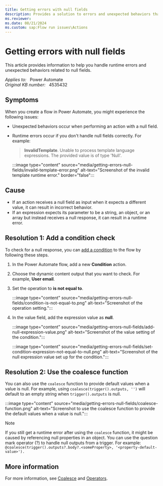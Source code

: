 ```yaml
---
title: Getting errors with null fields
description: Provides a solution to errors and unexpected behaviors that occur when you create a flow in Microsoft Power Automate.
ms.reviewer: 
ms.date: 08/21/2024
ms.custom: sap:Flow run issues\Actions
---
```

# Getting errors with null fields 

This article provides information to help you handle runtime errors and unexpected behaviors related to null fields.

_Applies to:_ &nbsp; Power Automate  
_Original KB number:_ &nbsp; 4535432

## Symptoms

When you create a flow in Power Automate, you might experience the following issues:

- Unexpected behaviors occur when performing an action with a null field.
- Runtime errors occur if you don't handle null fields correctly. For example:

   > **InvalidTemplate**. Unable to process template language expressions. The provided value is of type 'Null'.

   :::image type="content" source="media/getting-errors-null-fields/invaild-template-error.png" alt-text="Screenshot of the invalid template runtime error." border="false":::

## Cause

- If an action receives a null field as input when it expects a different value, it can result in incorrect behavior.
- If an expression expects its parameter to be a string, an object, or an array but instead receives a null response, it can result in a runtime error.

## Resolution 1: Add a condition check

To check for a null response, you can [add a condition](/power-automate/add-condition) to the flow by following these steps.

1. In the Power Automate flow, add a new **Condition** action.

1. Choose the dynamic content output that you want to check. For example, **User email**.

1. Set the operation to **is not equal to**.

   :::image type="content" source="media/getting-errors-null-fields/condition-is-not-equal-to.png" alt-text="Screenshot of the operation setting.":::

1. In the value field, add the expression value as **null**.

   :::image type="content" source="media/getting-errors-null-fields/add-null-expression-value.png" alt-text="Screenshot of the value setting of the condition.":::

   :::image type="content" source="media/getting-errors-null-fields/set-condition-expression-not-equal-to-null.png" alt-text="Screenshot of the null expression value set up for the condition.":::

## Resolution 2: Use the coalesce function

You can also use the `coalesce` function to provide default values when a value is null. For example, using `coalesce(trigger().outputs, '')` will default to an empty string when `trigger().outputs` is null.

:::image type="content" source="media/getting-errors-null-fields/coalesce-function.png" alt-text="Screenshot to use the coalesce function to provide the default values when a value is null.":::

> [!NOTE]
> If you still get a runtime error after using the `coalesce` function, it might be caused by referencing null properties in an object. You can use the question mark operator (?) to handle null outputs from a trigger. For example:
> `@coalesce(trigger().outputs?.body?.<someProperty>, '<property-default-value>').`

## More information

For more information, see [Coalesce](/azure/logic-apps/workflow-definition-language-functions-reference#coalesce) and [Operators](/azure/logic-apps/logic-apps-workflow-definition-language#operators).
